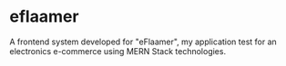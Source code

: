 # eflaamer
A frontend system developed for "eFlaamer", my application test for an electronics e-commerce using MERN Stack technologies.

